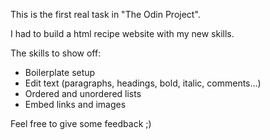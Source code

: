 This is the first real task in "The Odin Project".

I had to build a html recipe website with my new skills.

The skills to show off:

- Boilerplate setup
- Edit text (paragraphs, headings, bold, italic, comments...)
- Ordered and unordered lists
- Embed links and images

Feel free to give some feedback ;)